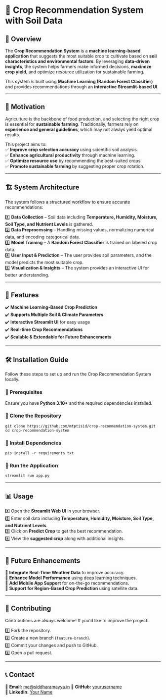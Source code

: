 # 🌱 Crop Recommendation System with Soil Data  

## 📌 Overview  
The **Crop Recommendation System** is a **machine learning-based application** that suggests the most suitable crop to cultivate based on **soil characteristics and environmental factors**. By leveraging **data-driven insights**, the system helps farmers make informed decisions, **maximize crop yield**, and optimize resource utilization for sustainable farming.  

This system is built using **Machine Learning (Random Forest Classifier)** and provides recommendations through an **interactive Streamlit-based UI**.

---

## 🎯 Motivation  
Agriculture is the backbone of food production, and selecting the right crop is essential for **sustainable farming**. Traditionally, farmers rely on **experience and general guidelines**, which may not always yield optimal results.  

This project aims to:  
✅ **Improve crop selection accuracy** using scientific soil analysis.  
✅ **Enhance agricultural productivity** through machine learning.  
✅ **Optimize resource use** by recommending the best-suited crops.  
✅ **Promote sustainable farming** by suggesting proper crop rotation.  

---

## 🏗️ System Architecture  
The system follows a structured workflow to ensure accurate recommendations:  

1️⃣ **Data Collection** – Soil data including **Temperature, Humidity, Moisture, Soil Type, and Nutrient Levels** is gathered.  
2️⃣ **Data Preprocessing** – Handling missing values, normalizing numerical data, and encoding categorical data.  
3️⃣ **Model Training** – A **Random Forest Classifier** is trained on labeled crop data.  
4️⃣ **User Input & Prediction** – The user provides soil parameters, and the model predicts the most suitable crop.  
5️⃣ **Visualization & Insights** – The system provides an interactive UI for better understanding.  

---

## 🚀 Features  
✔️ **Machine Learning-Based Crop Prediction**  
✔️ **Supports Multiple Soil & Climate Parameters**  
✔️ **Interactive Streamlit UI** for easy usage  
✔️ **Real-time Crop Recommendations**  
✔️ **Scalable & Extendable for Future Enhancements**  

---

## 🛠️ Installation Guide  

Follow these steps to set up and run the Crop Recommendation System locally.  

### 🔹 Prerequisites  
Ensure you have **Python 3.10+** and the required dependencies installed.  

### 🔹 Clone the Repository  
```
git clone https://github.com/mtptisid/crop-recommendation-system.git
cd crop-recommendation-system
```

### 🔹 Install Dependencies  
```
pip install -r requirements.txt
```

### 🔹 Run the Application  
```
streamlit run app.py
```

---

## 📊 Usage  

1️⃣ Open the **Streamlit Web UI** in your browser.  
2️⃣ Enter soil data including **Temperature, Humidity, Moisture, Soil Type, and Nutrient Levels**.  
3️⃣ Click on **Predict Crop** to get the best recommendation.  
4️⃣ View the **suggested crop** along with additional insights.  

---

## 📌 Future Enhancements  

🔹 **Integrate Real-Time Weather Data** to improve accuracy.  
🔹 **Enhance Model Performance** using deep learning techniques.  
🔹 **Add Mobile App Support** for on-the-go recommendations.  
🔹 **Support for Region-Based Crop Prediction** using satellite data.  

---

## 🤝 Contributing  

Contributions are always welcome! If you'd like to improve the project:  

1️⃣ Fork the repository.  
2️⃣ Create a new branch (`feature-branch`).  
3️⃣ Commit your changes and push to GitHub.  
4️⃣ Open a pull request.  

---

## 📞 Contact  

📧 **Email:** me@siddharamayya.in 
🔗 **GitHub:** [yourusername](https://github.com/mtptisid)  
🔗 **LinkedIn:** [Your Name](https://linkedin.com/in/siddharamayya-mathapati/)  
